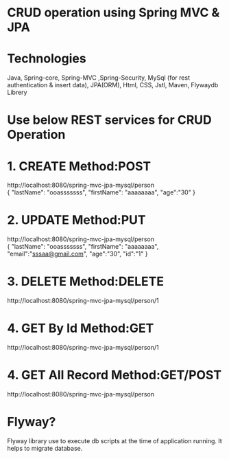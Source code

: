# CRUD operation using Spring MVC & JPA 

# Technologies
Java, 
Spring-core, Spring-MVC ,Spring-Security, 
MySql (for rest authentication & insert data),
JPA(ORM),
Html, CSS, Jstl, Maven, Flywaydb Librery

# Use below REST services for CRUD Operation
# 1. CREATE Method:POST 
http://localhost:8080/spring-mvc-jpa-mysql/person </br>
{
	"lastName": "ooasssssss",
	"firstName": "aaaaaaaa",
	"age":"30"
} 
# 2. UPDATE Method:PUT 
http://localhost:8080/spring-mvc-jpa-mysql/person </br>
{
	"lastName": "ooasssssss", 
	"firstName": "aaaaaaaa",
	"email":"sssaa@gmail.com",
	"age":"30",
	"id":"1"
} 
# 3. DELETE Method:DELETE 
http://localhost:8080/spring-mvc-jpa-mysql/person/1
# 4. GET By Id Method:GET
http://localhost:8080/spring-mvc-jpa-mysql/person/1
# 4. GET All Record Method:GET/POST 
http://localhost:8080/spring-mvc-jpa-mysql/person

# Flyway?
Flyway library use to execute db scripts at the time of application running. It helps to migrate database.
